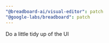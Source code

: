 ```yaml
---
"@breadboard-ai/visual-editor": patch
"@google-labs/breadboard": patch
---
```


Do a little tidy up of the UI
